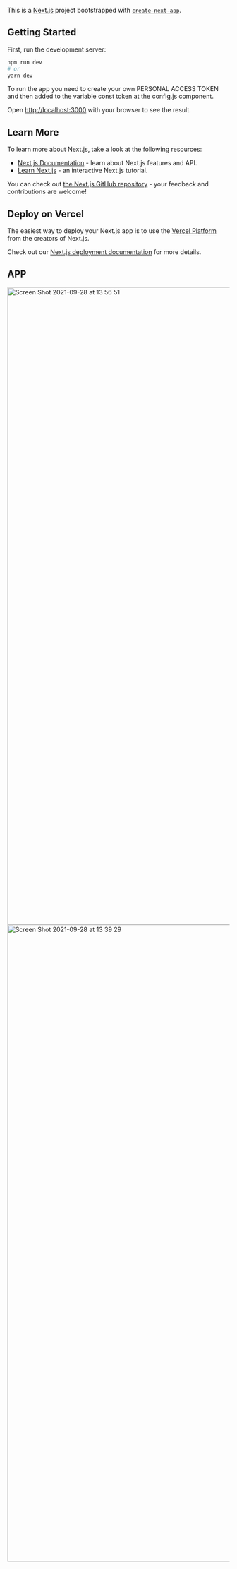 This is a [Next.js](https://nextjs.org/) project bootstrapped with [`create-next-app`](https://github.com/vercel/next.js/tree/canary/packages/create-next-app).

## Getting Started

First, run the development server:

```bash
npm run dev
# or
yarn dev
```
To run the app you need to create your own PERSONAL ACCESS TOKEN and then added to the variable const token at the config.js component.

Open [http://localhost:3000](http://localhost:3000) with your browser to see the result.

## Learn More

To learn more about Next.js, take a look at the following resources:

- [Next.js Documentation](https://nextjs.org/docs) - learn about Next.js features and API.
- [Learn Next.js](https://nextjs.org/learn) - an interactive Next.js tutorial.

You can check out [the Next.js GitHub repository](https://github.com/vercel/next.js/) - your feedback and contributions are welcome!

## Deploy on Vercel

The easiest way to deploy your Next.js app is to use the [Vercel Platform](https://vercel.com/new?utm_medium=default-template&filter=next.js&utm_source=create-next-app&utm_campaign=create-next-app-readme) from the creators of Next.js.

Check out our [Next.js deployment documentation](https://nextjs.org/docs/deployment) for more details.

## APP

<img width="1444" alt="Screen Shot 2021-09-28 at 13 56 51" src="https://user-images.githubusercontent.com/49168661/135148913-b64856d9-f609-48be-860d-5a33f871df68.png">


<img width="1443" alt="Screen Shot 2021-09-28 at 13 39 29" src="https://user-images.githubusercontent.com/49168661/135147398-9f245011-1102-4142-9f9d-818198bec62f.png">

